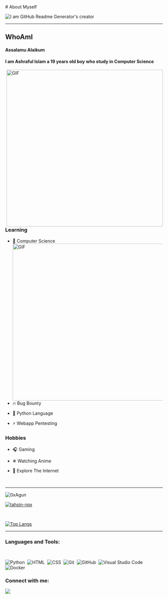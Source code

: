 </center>
# About Myself



![I am GitHub Readme Generator's creator](https://i.imgur.com/FZy6OHJ.jpeg)
<hr/></center>


## WhoAmI

#### Assalamu Alaikum
#### I am **Ashraful Islam** a 19 years old boy who study in **Computer Science**

<img hight="400" width="500" alt="GIF" align="right" src="https://github-readme-stats.vercel.app/api?username=0xAgun&show_icons=true&theme=tokyonight">


### Learning
- 🔭 Computer Science
 <br><img hight="300" width="500" alt="GIF" align="right" src="https://github-readme-streak-stats.herokuapp.com/?user=0xAgun&theme=onedark&">
- 🔥 Bug Bounty

- 💬 Python Language

- ⚡ Webapp Pentesting

### Hobbies
- 🎧 Gaming 

- ❄ Watching Anime

- 🔌 Explore The Internet

<br/><hr/>
<p align="left"> <img src="https://komarev.com/ghpvc/?username=0xAgun&label=Profile%20views&color=0e75b6&style=flat" alt="0xAgun" /> </p>

<p align="left"> <a href="https://github.com/ryo-ma/github-profile-trophy"><img src="https://github-profile-trophy.vercel.app/?username=0xAgun&theme=onedark" alt="tahsin-npx" /></a> </p>
<br/>

[![Top Langs](https://github-readme-stats.vercel.app/api/top-langs/?username=0xAgun&theme=onedark)](https://github.com/anuraghazra/github-readme-stats )

<hr/>

<h3 align="left">Languages and Tools:</h3>

<br/>

![Python](https://img.shields.io/badge/-Python-05122A?style=flat&logo=python)&nbsp;
![HTML](https://img.shields.io/badge/-HTML-05122A?style=flat&logo=HTML5)&nbsp;
![CSS](https://img.shields.io/badge/-CSS-05122A?style=flat&logo=CSS3&logoColor=1572B6)&nbsp;
![Git](https://img.shields.io/badge/-Git-05122A?style=flat&logo=git)&nbsp;
![GitHub](https://img.shields.io/badge/-GitHub-05122A?style=flat&logo=github)&nbsp;
![Visual Studio Code](https://img.shields.io/badge/-Visual%20Studio%20Code-05122A?style=flat&logo=visual-studio-code&logoColor=007ACC)&nbsp; ![Docker](https://img.shields.io/badge/-Docker-05122A?style=flat&logo=docker)&nbsp;

<h3 align="left">Connect with me:</h3>
<p align="left">
   <a href="https://twitter.com/intent/follow?screen_name=myselfAshraful">
    <img src="https://img.shields.io/twitter/follow/myselfAshraful?style=social">
  </a>
</p>
